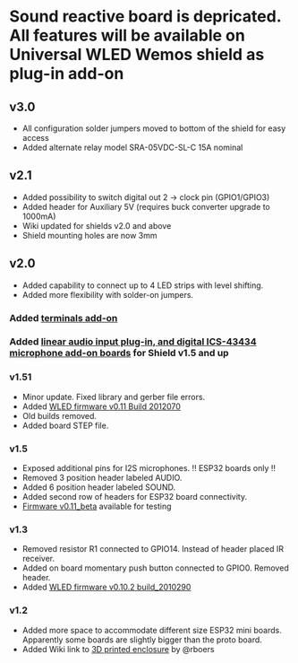 # Sound reactive board is depricated. All features will be available on Universal WLED Wemos shield as plug-in add-on

## v3.0

- All configuration solder jumpers moved to bottom of the shield for easy access
- Added alternate relay model SRA-05VDC-SL-C 15A nominal

## v2.1

- Added possibility to switch digital out 2 -> clock pin (GPIO1/GPIO3)
- Added header for Auxiliary 5V (requires buck converter upgrade to 1000mA)
- Wiki updated for shields v2.0 and above
- Shield mounting holes are now 3mm

## v2.0

- Added capability to connect up to 4 LED strips with level shifting.
- Added more flexibility with solder-on jumpers.

### Added [terminals add-on](https://github.com/srg74/WLED-wemos-shield/tree/master/resources/Add-ons)

### Added [linear audio input plug-in, and digital ICS-43434 microphone add-on boards](https://github.com/srg74/WLED-wemos-shield/tree/master/resources/Add-ons) for Shield v1.5 and up

### v1.51

- Minor update. Fixed library and gerber file errors.
- Added [WLED firmware v0.11 Build 2012070](https://github.com/srg74/WLED-wemos-shield/tree/master/resources/Firmware/WLED_wemos_shield/v0.11)
- Old builds removed.
- Added board STEP file.

### v1.5

- Exposed additional pins for I2S microphones. :bangbang: ESP32 boards only :bangbang:
- Removed 3 position header labeled AUDIO.
- Added  6 position header labeled SOUND.
- Added second row of headers for ESP32 board connectivity.
- [Firmware v0.11_beta](https://github.com/srg74/WLED-wemos-shield/tree/master/resources/Firmware/WLED_wemos_shield/v0.11_beta_2011154) available for testing

### v1.3

- Removed resistor R1 connected to GPIO14. Instead of header placed IR receiver.
- Added on board momentary push button connected to GPIO0. Removed header.
- Added [WLED firmware v0.10.2 build_2010290](https://github.com/srg74/WLED-wemos-shield/tree/master/resources/Firmware/WLED_wemos_shield/v0.10.2_2010290)

### v1.2

- Added more space to accommodate different size ESP32 mini boards. Apparently some boards are slightly bigger than the proto board.
- Added Wiki link to [3D printed enclosure](https://www.thingiverse.com/thing:4313485) by @rboers
